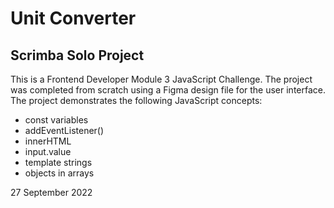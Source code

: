 # Unit Converter

## Scrimba Solo Project

This is a Frontend Developer Module 3 JavaScript Challenge. The project was completed from scratch using a Figma design file for the user interface. The project demonstrates the following JavaScript concepts: 

- const variables
- addEventListener()
- innerHTML
- input.value
- template strings
- objects in arrays

27 September 2022
